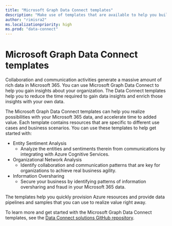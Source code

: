 ```yaml
---
title: "Microsoft Graph Data Connect templates"
description: "Make use of templates that are available to help you build Microsoft Graph Data Connect solutions."
author: "rimisra2"
ms.localizationpriority: high
ms.prod: "data-connect"
---
```


# Microsoft Graph Data Connect templates

Collaboration and communication activities generate a massive amount of rich data in Microsoft 365. You can use Microsoft Graph Data Connect to help you gain insights about your organization. The Data Connect templates help you to reduce the time required to gain data insights and enrich those insights with your own data.

The Microsoft Graph Data Connect templates can help you realize possibilities with your Microsoft 365 data, and accelerate time to added value. Each template contains resources that are specific to different use cases and business scenarios. You can use these templates to help get started with:

- Entity Sentiment Analysis
  - Analyze the entities and sentiments therein from communications by integrating with Azure Cognitive Services.
- Organizational Network Analysis
  - Identify collaboration and communication patterns that are key for organizations to achieve real business agility.
- Information Oversharing
  - Secure your business by identifying patterns of information oversharing and fraud in your Microsoft 365 data.

The templates help you quickly provision Azure resources and provide data pipelines and samples that you can use to realize value right away.

To learn more and get started with the Microsoft Graph Data Connect templates, see the [Data Connect solutions GitHub repository](https://github.com/microsoftgraph/dataconnect-solutions/tree/main).
